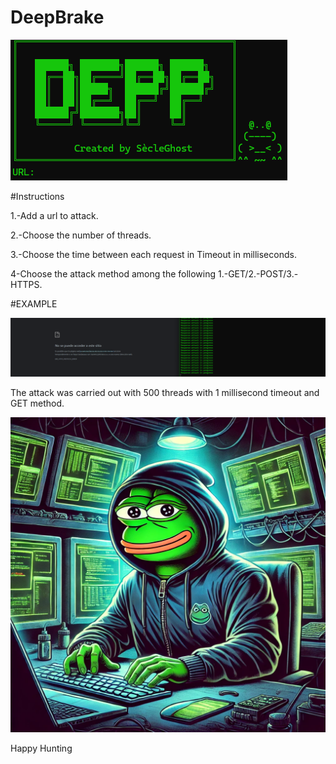 # DeepBrake
![alt text](https://github.com/secleGhost/DeepBrake/blob/b54917d9c538a7e2c39b7db59cc7d525bb5d60c6/image/deep.png)


#Instructions

1.-Add a url to attack.

2.-Choose the number of threads.

3.-Choose the time between each request in Timeout in milliseconds.

4-Choose the attack method among the following 1.-GET/2.-POST/3.-HTTPS.


#EXAMPLE

![alt text](https://github.com/secleGhost/DeepBrake/blob/556955f3279e931892830294ca8e053b701c812d/image/example1.png)

The attack was carried out with 500 threads with 1 millisecond timeout and GET method.


![alt text](https://github.com/secleGhost/DeepBrake/blob/d0f9e896a09a4a337be227d86e27e472272aa1c1/image/pepe.webp)


Happy Hunting
